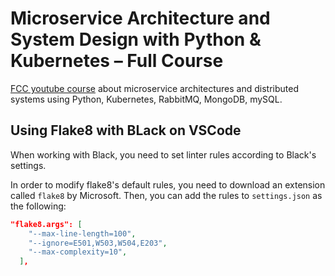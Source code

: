 # Microservice Architecture and System Design with Python & Kubernetes – Full Course

[FCC youtube course](https://youtu.be/hmkF77F9TLw) about microservice architectures and distributed systems using Python, Kubernetes, RabbitMQ, MongoDB, mySQL.

## Using Flake8 with BLack on VSCode

When working with Black, you need to set linter rules according to Black's settings.

In order to modify flake8's default rules, you need to download an extension called `flake8` by Microsoft. Then, you can add the rules to `settings.json` as the following:

```json
"flake8.args": [
    "--max-line-length=100",
    "--ignore=E501,W503,W504,E203",
    "--max-complexity=10",
  ],
```
